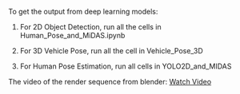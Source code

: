 To get the output from deep learning models:

1. For 2D Object Detection, run all the cells in Human_Pose_and_MiDAS.ipynb

2. For 3D Vehicle Pose, run all the cell in Vehicle_Pose_3D

3. For Human Pose Estimation, run all cells in YOLO2D_and_MIDAS

The video of the render sequence from blender:
[Watch Video](render_video_interpolated.mp4)
